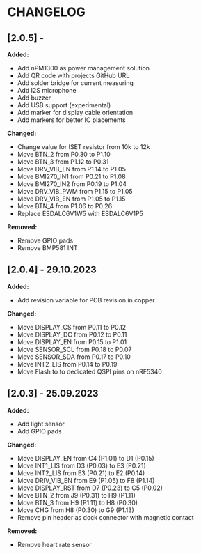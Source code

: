 # CHANGELOG

## [2.0.5] - 

**Added:**

- Add nPM1300 as power management solution
- Add QR code with projects GitHub URL
- Add solder bridge for current measuring
- Add I2S microphone
- Add buzzer
- Add USB support (experimental)
- Add marker for display cable orientation
- Add markers for better IC placements

**Changed:**

- Change value for ISET resistor from 10k to 12k
- Move BTN_2 from P0.30 to P1.10
- Move BTN_3 from P1.12 to P0.31
- Move DRV_VIB_EN from P1.14 to P1.05
- Move BMI270_IN1 from P0.21 to P1.08
- Move BMI270_IN2 from P0.19 to P1.04
- Move DRV_VIB_PWM from P1.15 to P1.05
- Move DRV_VIB_EN from P1.05 to P1.15
- Move BTN_4 from P1.06 to P0.26
- Replace ESDALC6V1W5 with ESDALC6V1P5

**Removed:**

- Remove GPIO pads
- Remove BMP581 INT

## [2.0.4] - 29.10.2023

**Added:**

- Add revision variable for PCB revision in copper

**Changed:**

- Move DISPLAY_CS from P0.11 to P0.12
- Move DISPLAY_DC from P0.12 to P0.11
- Move DISPLAY_EN from P0.15 to P1.01
- Move SENSOR_SCL from P0.18 to P0.07
- Move SENSOR_SDA from P0.17 to P0.10
- Move INT2_LIS from P0.14 to P0.19
- Move Flash to to dedicated QSPI pins on nRF5340

## [2.0.3] - 25.09.2023

**Added:**

- Add light sensor
- Add GPIO pads

**Changed:**

- Move DISPLAY_EN from C4 (P1.01) to D1 (P0.15)
- Move INT1_LIS from D3 (P0.03) to E3 (P0.21)
- Move INT2_LIS from E3 (P0.21) to E2 (P0.14)
- Move DRIV_VIB_EN from E9 (P1.05) to F8 (P1.14)
- Move DISPLAY_RST from D7 (P0.23) to C5 (P0.02)
- Move BTN_2 from J9 (P0.31) to H9 (P1.11)
- Move BTN_3 from H9 (P1.11) to H8 (P0.30)
- Move CHG from H8 (P0.30) to G9 (P1.13)
- Remove pin header as dock connector with magnetic contact

**Removed:**

- Remove heart rate sensor

